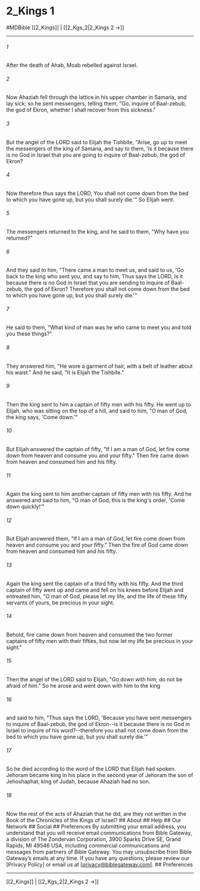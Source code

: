 # 2_Kings 1
#MDBible
[[2_Kings]] | [[2_Kgs_2|2_Kings 2 →]]

***


###### 1 
After the death of Ahab, Moab rebelled against Israel. 

###### 2 
Now Ahaziah fell through the lattice in his upper chamber in Samaria, and lay sick; so he sent messengers, telling them, "Go, inquire of Baal-zebub, the god of Ekron, whether I shall recover from this sickness." 

###### 3 
But the angel of the LORD said to Elijah the Tishbite, "Arise, go up to meet the messengers of the king of Samaria, and say to them, 'Is it because there is no God in Israel that you are going to inquire of Baal-zebub, the god of Ekron? 

###### 4 
Now therefore thus says the LORD, You shall not come down from the bed to which you have gone up, but you shall surely die.'" So Elijah went. 

###### 5 
The messengers returned to the king, and he said to them, "Why have you returned?" 

###### 6 
And they said to him, "There came a man to meet us, and said to us, 'Go back to the king who sent you, and say to him, Thus says the LORD, Is it because there is no God in Israel that you are sending to inquire of Baal-zebub, the god of Ekron? Therefore you shall not come down from the bed to which you have gone up, but you shall surely die.'" 

###### 7 
He said to them, "What kind of man was he who came to meet you and told you these things?" 

###### 8 
They answered him, "He wore a garment of hair, with a belt of leather about his waist." And he said, "It is Elijah the Tishbite." 

###### 9 
Then the king sent to him a captain of fifty men with his fifty. He went up to Elijah, who was sitting on the top of a hill, and said to him, "O man of God, the king says, 'Come down.'" 

###### 10 
But Elijah answered the captain of fifty, "If I am a man of God, let fire come down from heaven and consume you and your fifty." Then fire came down from heaven and consumed him and his fifty. 

###### 11 
Again the king sent to him another captain of fifty men with his fifty. And he answered and said to him, "O man of God, this is the king's order, 'Come down quickly!'" 

###### 12 
But Elijah answered them, "If I am a man of God, let fire come down from heaven and consume you and your fifty." Then the fire of God came down from heaven and consumed him and his fifty. 

###### 13 
Again the king sent the captain of a third fifty with his fifty. And the third captain of fifty went up and came and fell on his knees before Elijah and entreated him, "O man of God, please let my life, and the life of these fifty servants of yours, be precious in your sight. 

###### 14 
Behold, fire came down from heaven and consumed the two former captains of fifty men with their fifties, but now let my life be precious in your sight." 

###### 15 
Then the angel of the LORD said to Elijah, "Go down with him; do not be afraid of him." So he arose and went down with him to the king 

###### 16 
and said to him, "Thus says the LORD, 'Because you have sent messengers to inquire of Baal-zebub, the god of Ekron--is it because there is no God in Israel to inquire of his word?--therefore you shall not come down from the bed to which you have gone up, but you shall surely die.'" 

###### 17 
So he died according to the word of the LORD that Elijah had spoken. Jehoram became king in his place in the second year of Jehoram the son of Jehoshaphat, king of Judah, because Ahaziah had no son. 

###### 18 
Now the rest of the acts of Ahaziah that he did, are they not written in the Book of the Chronicles of the Kings of Israel? ## About ## Help ## Our Network ## Social ## Preferences By submitting your email address, you understand that you will receive email communications from Bible Gateway, a division of The Zondervan Corporation, 3900 Sparks Drive SE, Grand Rapids, MI 49546 USA, including commercial communications and messages from partners of Bible Gateway. You may unsubscribe from Bible Gateway&rsquo;s emails at any time. If you have any questions, please review our [Privacy Policy] or email us at [privacy@biblegateway.com]. ## Preferences

***

[[2_Kings]] | [[2_Kgs_2|2_Kings 2 →]]
